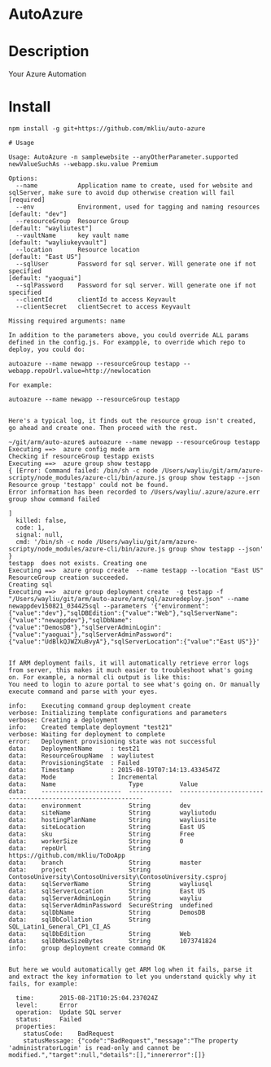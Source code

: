AutoAzure 
==============

# Description
 Your Azure Automation   

# Install

```
npm install -g git+https://github.com/mkliu/auto-azure

# Usage
  ```
    Usage: AutoAzure -n samplewebsite --anyOtherParameter.supported newValueSuchAs --webapp.sku.value Premium
    
    Options:
      --name           Application name to create, used for website and sqlServer, make sure to avoid dup otherwise creation will fail  [required]
      --env            Environment, used for tagging and naming resources                                                               [default: "dev"]
      --resourceGroup  Resource Group                                                                                                   [default: "wayliutest"]
      --vaultName      key vault name                                                                                                   [default: "wayliukeyvault"]
      --location       Resource location                                                                                                [default: "East US"]
      --sqlUser        Password for sql server. Will generate one if not specified                                                      [default: "yaoguai"]
      --sqlPassword    Password for sql server. Will generate one if not specified
      --clientId       clientId to access Keyvault
      --clientSecret   clientSecret to access Keyvault
    
    Missing required arguments: name
    
  ```
  In addition to the parameters above, you could override ALL params defined in the config.js. For exampple, to override which repo to deploy, you could do:
  ```
    autoazure --name newapp --resourceGroup testapp --webapp.repoUrl.value=http://newlocation
  ```
  For example:
  ```
    autoazure --name newapp --resourceGroup testapp
  ```
  
  Here's a typical log, it finds out the resource group isn't created, go ahead and create one. Then proceed with the rest.
  ```
    ~/git/arm/auto-azure$ autoazure --name newapp --resourceGroup testapp
    Executing ==>  azure config mode arm
    Checking if resourceGroup testapp exists
    Executing ==>  azure group show testapp
    { [Error: Command failed: /bin/sh -c node /Users/wayliu/git/arm/azure-scripty/node_modules/azure-cli/bin/azure.js group show testapp --json
    Resource group 'testapp' could not be found.
    Error information has been recorded to /Users/wayliu/.azure/azure.err
    group show command failed
    
    ]
      killed: false,
      code: 1,
      signal: null,
      cmd: '/bin/sh -c node /Users/wayliu/git/arm/azure-scripty/node_modules/azure-cli/bin/azure.js group show testapp --json' }
    testapp  does not exists. Creating one
    Executing ==>  azure group create  --name testapp --location "East US"
    ResourceGroup creation succeeded.
    Creating sql
    Executing ==>  azure group deployment create  -g testapp -f "/Users/wayliu/git/arm/auto-azure/arm/sql/azuredeploy.json" --name newappdev150821_034425sql --parameters '{"environment":{"value":"dev"},"sqlDBEdition":{"value":"Web"},"sqlServerName":{"value":"newappdev"},"sqlDbName":{"value":"DemosDB"},"sqlServerAdminLogin":{"value":"yaoguai"},"sqlServerAdminPassword":{"value":"UdBlkQJWZXuBvyA"},"sqlServerLocation":{"value":"East US"}}'
   ```
   
   If ARM deployment fails, it will automatically retrieve error logs from server, this makes it much easier to troubleshoot what's going on. For example, a normal cli output is like this:
   You need to login to azure portal to see what's going on. Or manually execute command and parse with your eyes.
   ```
    info:    Executing command group deployment create
    verbose: Initializing template configurations and parameters
    verbose: Creating a deployment
    info:    Created template deployment "test21"
    verbose: Waiting for deployment to complete
    error:   Deployment provisioning state was not successful
    data:    DeploymentName     : test21
    data:    ResourceGroupName  : wayliutest
    data:    ProvisioningState  : Failed
    data:    Timestamp          : 2015-08-19T07:14:13.4334547Z
    data:    Mode               : Incremental
    data:    Name                    Type          Value
    data:    ----------------------  ------------  ------------------------------------------------------------
    data:    environment             String        dev
    data:    siteName                String        wayliutodu
    data:    hostingPlanName         String        wayliusite
    data:    siteLocation            String        East US
    data:    sku                     String        Free
    data:    workerSize              String        0
    data:    repoUrl                 String        https://github.com/mkliu/ToDoApp
    data:    branch                  String        master
    data:    project                 String        ContosoUniversity\ContosoUniversity\ContosoUniversity.csproj
    data:    sqlServerName           String        wayliusql
    data:    sqlServerLocation       String        East US
    data:    sqlServerAdminLogin     String        wayliu
    data:    sqlServerAdminPassword  SecureString  undefined
    data:    sqlDbName               String        DemosDB
    data:    sqlDbCollation          String        SQL_Latin1_General_CP1_CI_AS
    data:    sqlDbEdition            String        Web
    data:    sqlDbMaxSizeBytes       String        1073741824
    info:    group deployment create command OK
   ```
   
   But here we would automatically get ARM log when it fails, parse it and extract the key information to let you understand quickly why it fails, for example:
   ```
      time:       2015-08-21T10:25:04.237024Z
      level:      Error
      operation:  Update SQL server
      status:     Failed
      properties:
        statusCode:    BadRequest
        statusMessage: {"code":"BadRequest","message":"The property 'administratorLogin' is read-only and cannot be modified.","target":null,"details":[],"innererror":[]}
  ``` 
